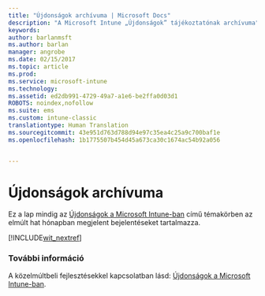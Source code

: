 ```yaml
---
title: "Újdonságok archívuma | Microsoft Docs"
description: "A Microsoft Intune „Újdonságok” tájékoztatónak archívuma"
keywords: 
author: barlanmsft
ms.author: barlan
manager: angrobe
ms.date: 02/15/2017
ms.topic: article
ms.prod: 
ms.service: microsoft-intune
ms.technology: 
ms.assetid: ed2db991-4729-49a7-a1e6-be2ffa0d03d1
ROBOTS: noindex,nofollow
ms.suite: ems
ms.custom: intune-classic
translationtype: Human Translation
ms.sourcegitcommit: 43e951d763d788d94e97c35ea4c25a9c700baf1e
ms.openlocfilehash: 1b1775507b454d45a673ca30c1674ac54b92a056


---
```

# <a name="whats-new-archive"></a>Újdonságok archívuma

Ez a lap mindig az [Újdonságok a Microsoft Intune-ban](whats-new-in-microsoft-intune.md) című témakörben az elmúlt hat hónapban megjelent bejelentéseket tartalmazza.

[!INCLUDE[wit_nextref](../includes/whats-new-last-six-months.md)]

### <a name="see-also"></a>További információ
A közelmúltbeli fejlesztésekkel kapcsolatban lásd: [Újdonságok a Microsoft Intune-ban](whats-new-in-microsoft-intune.md).



<!--HONumber=Feb17_HO1-->



